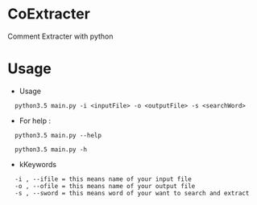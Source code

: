 # CoExtracter
Comment Extracter with python

# Usage

- Usage

```
  python3.5 main.py -i <inputFile> -o <outputFile> -s <searchWord>
```

- For help :

```
  python3.5 main.py --help
```

```
  python3.5 main.py -h
```

- kKeywords

```
  -i , --ifile = this means name of your input file
  -o , --ofile = this means name of your output file
  -s , --sword = this means word of your want to search and extract
```
